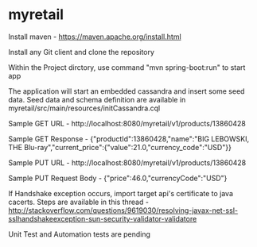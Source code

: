 # myretail

Install maven - https://maven.apache.org/install.html

Install any Git client and clone the repository

Within the Project dirctory, use command "mvn spring-boot:run" to start app

The application will start an embedded cassandra and insert some seed data. Seed data and schema definition are available in myretail/src/main/resources/initCassandra.cql

Sample GET URL - http://localhost:8080/myretail/v1/products/13860428

Sample GET Response - {"productId":13860428,"name":"BIG LEBOWSKI, THE Blu-ray","current_price":{"value":21.0,"currency_code":"USD"}}

Sample PUT URL - http://localhost:8080/myretail/v1/products/13860428

Sample PUT Request Body - {"price":46.0,"currencyCode":"USD"}

If Handshake exception occurs, import target api's certificate to java cacerts. Steps are available in this thread - http://stackoverflow.com/questions/9619030/resolving-javax-net-ssl-sslhandshakeexception-sun-security-validator-validatore

Unit Test and Automation tests are pending




